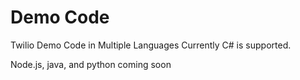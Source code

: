 # Demo Code
Twilio Demo Code in Multiple Languages
Currently C# is supported. 

Node.js, java, and python coming soon
